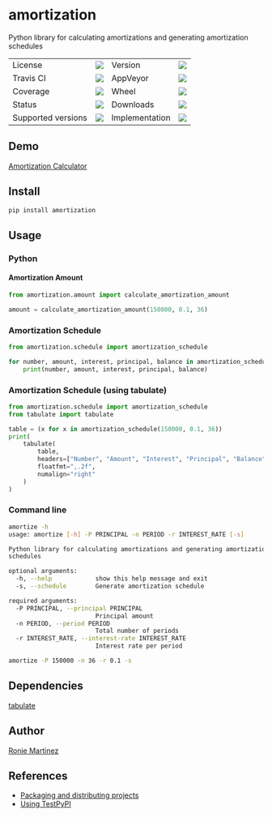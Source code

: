 # amortization

Python library for calculating amortizations and generating amortization schedules
<table>
    <tr>
        <td>License</td>
        <td><img src='https://img.shields.io/pypi/l/amortization.svg'></td>
        <td>Version</td>
        <td><img src='https://img.shields.io/pypi/v/amortization.svg'></td>
    </tr>
    <tr>
        <td>Travis CI</td>
        <td><img src='https://travis-ci.org/roniemartinez/amortization.svg?branch=develop'></td>
        <td>AppVeyor</td>
        <td><img src='https://ci.appveyor.com/api/projects/status/qy2j7qutbx1fymuq/branch/develop?svg=true'></td>
    </tr>
    <tr>
        <td>Coverage</td>
        <td><img src='https://codecov.io/gh/roniemartinez/amortization/branch/develop/graph/badge.svg'></td>
        <td>Wheel</td>
        <td><img src='https://img.shields.io/pypi/wheel/amortization.svg'></td>
    </tr>
    <tr>
        <td>Status</td>
        <td><img src='https://img.shields.io/pypi/status/amortization.svg'></td>
        <td>Downloads</td>
        <td><img src='https://img.shields.io/pypi/dm/amortization.svg'></td>
    </tr>
    <tr>
        <td>Supported versions</td>
        <td><img src='https://img.shields.io/pypi/pyversions/amortization.svg'></td>
        <td>Implementation</td>
        <td><img src='https://img.shields.io/pypi/implementation/amortization.svg'></td>
    </tr>
</table>

## Demo

[Amortization Calculator](https://demo.ron.sh/amortization)

## Install

```bash
pip install amortization
```

## Usage

### Python

#### Amortization Amount

```python
from amortization.amount import calculate_amortization_amount

amount = calculate_amortization_amount(150000, 0.1, 36)
```

### Amortization Schedule

```python
from amortization.schedule import amortization_schedule

for number, amount, interest, principal, balance in amortization_schedule(150000, 0.1, 36):
    print(number, amount, interest, principal, balance)
```

### Amortization Schedule (using tabulate)

```python
from amortization.schedule import amortization_schedule
from tabulate import tabulate

table = (x for x in amortization_schedule(150000, 0.1, 36))
print(
    tabulate(
        table,
        headers=["Number", "Amount", "Interest", "Principal", "Balance"],
        floatfmt=",.2f",
        numalign="right"
    )
)
```

### Command line

```bash
amortize -h
usage: amortize [-h] -P PRINCIPAL -n PERIOD -r INTEREST_RATE [-s]

Python library for calculating amortizations and generating amortization
schedules

optional arguments:
  -h, --help            show this help message and exit
  -s, --schedule        Generate amortization schedule

required arguments:
  -P PRINCIPAL, --principal PRINCIPAL
                        Principal amount
  -n PERIOD, --period PERIOD
                        Total number of periods
  -r INTEREST_RATE, --interest-rate INTEREST_RATE
                        Interest rate per period
```

```bash
amortize -P 150000 -n 36 -r 0.1 -s
```

## Dependencies

[tabulate](https://bitbucket.org/astanin/python-tabulate)

## Author

[Ronie Martinez](mailto:ronmarti18@gmail.com)

## References

- [Packaging and distributing projects](https://packaging.python.org/guides/distributing-packages-using-setuptools/)
- [Using TestPyPI](https://packaging.python.org/guides/using-testpypi/)
